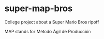 # super-map-bros
College project about a Super Mario Bros ripoff

MAP stands for Método Ágil de Producción
